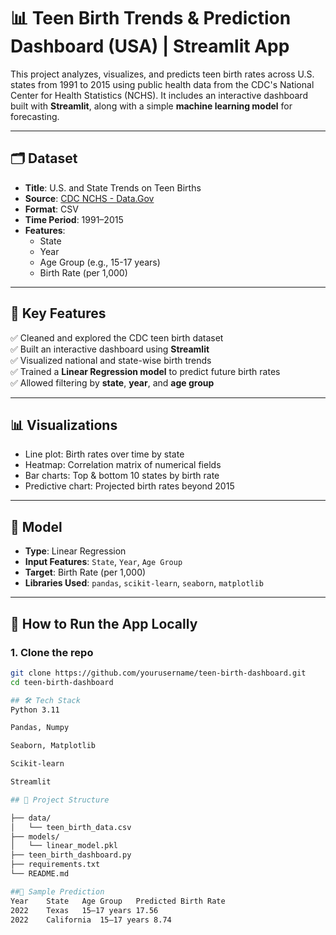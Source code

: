 # 📊 Teen Birth Trends & Prediction Dashboard (USA) | Streamlit App

This project analyzes, visualizes, and predicts teen birth rates across U.S. states from 1991 to 2015 using public health data from the CDC's National Center for Health Statistics (NCHS). It includes an interactive dashboard built with **Streamlit**, along with a simple **machine learning model** for forecasting.

---

## 🗂️ Dataset

- **Title**: U.S. and State Trends on Teen Births  
- **Source**: [CDC NCHS - Data.Gov](https://catalog.data.gov/dataset/nchs-u-s-and-state-trends-on-teen-births)  
- **Format**: CSV  
- **Time Period**: 1991–2015  
- **Features**:
  - State
  - Year
  - Age Group (e.g., 15-17 years)
  - Birth Rate (per 1,000)

---

## 🎯 Key Features

✅ Cleaned and explored the CDC teen birth dataset  
✅ Built an interactive dashboard using **Streamlit**  
✅ Visualized national and state-wise birth trends  
✅ Trained a **Linear Regression model** to predict future birth rates  
✅ Allowed filtering by **state**, **year**, and **age group**

---

## 📊 Visualizations

- Line plot: Birth rates over time by state
- Heatmap: Correlation matrix of numerical fields
- Bar charts: Top & bottom 10 states by birth rate
- Predictive chart: Projected birth rates beyond 2015

---

## 🧠 Model

- **Type**: Linear Regression
- **Input Features**: `State`, `Year`, `Age Group`
- **Target**: Birth Rate (per 1,000)
- **Libraries Used**: `pandas`, `scikit-learn`, `seaborn`, `matplotlib`

---

## 🚀 How to Run the App Locally

### 1. Clone the repo

```bash
git clone https://github.com/yourusername/teen-birth-dashboard.git
cd teen-birth-dashboard

## 🛠️ Tech Stack
Python 3.11

Pandas, Numpy

Seaborn, Matplotlib

Scikit-learn

Streamlit

## 📌 Project Structure

├── data/
│   └── teen_birth_data.csv
├── models/
│   └── linear_model.pkl
├── teen_birth_dashboard.py
├── requirements.txt
└── README.md

##🔮 Sample Prediction
Year	State	Age Group	Predicted Birth Rate
2022	Texas	15–17 years	17.56
2022	California	15–17 years	8.74



